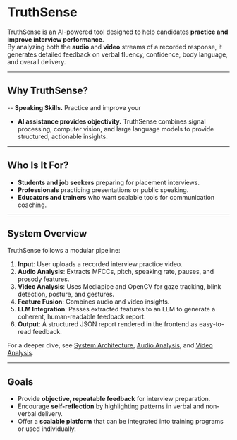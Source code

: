# TruthSense

TruthSense is an AI-powered tool designed to help candidates **practice and improve interview performance**.  
By analyzing both the **audio** and **video** streams of a recorded response, it generates detailed feedback on verbal fluency, confidence, body language, and overall delivery.

---

## Why TruthSense?

-- **Speaking Skills.** Practice and improve your  
- **AI assistance provides objectivity.** TruthSense combines signal processing, computer vision, and large language models to provide structured, actionable insights.

---

## Who Is It For?

- **Students and job seekers** preparing for placement interviews.  
- **Professionals** practicing presentations or public speaking.  
- **Educators and trainers** who want scalable tools for communication coaching.

---

## System Overview

TruthSense follows a modular pipeline:

1. **Input**: User uploads a recorded interview practice video.  
2. **Audio Analysis**: Extracts MFCCs, pitch, speaking rate, pauses, and prosody features.  
3. **Video Analysis**: Uses Mediapipe and OpenCV for gaze tracking, blink detection, posture, and gestures.  
4. **Feature Fusion**: Combines audio and video insights.  
5. **LLM Integration**: Passes extracted features to an LLM to generate a coherent, human-readable feedback report.  
6. **Output**: A structured JSON report rendered in the frontend as easy-to-read feedback.

For a deeper dive, see [System Architecture](architecture.md), [Audio Analysis](audio/overview.md), and [Video Analysis](video/overview.md).

---

## Goals

- Provide **objective, repeatable feedback** for interview preparation.  
- Encourage **self-reflection** by highlighting patterns in verbal and non-verbal delivery.  
- Offer a **scalable platform** that can be integrated into training programs or used individually.